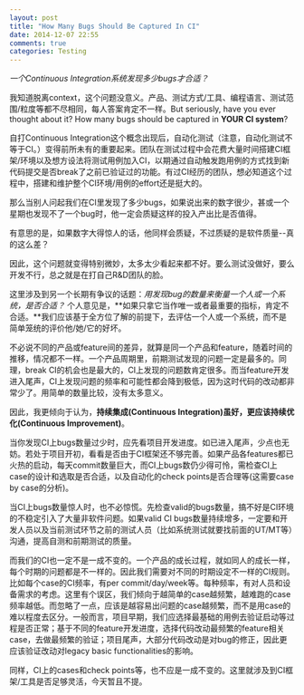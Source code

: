 ```yaml
---
layout: post
title: "How Many Bugs Should Be Captured In CI"
date: 2014-12-07 22:55
comments: true
categories: Testing
---
```


_一个Continuous Integration系统发现多少bugs才合适？_

我知道脱离context，这个问题没意义。产品、测试方式/工具、编程语言、测试范围/粒度等都不尽相同，每人答案肯定不一样。But seriously, have you ever thought about it? How many bugs should be captured in **YOUR CI system**?

<!--more-->

自打Continuous Integration这个概念出现后，自动化测试（注意，自动化测试不等于CI。）变得前所未有的重要起来。团队在测试过程中会花费大量时间搭建CI框架/环境以及想方设法将测试用例加入CI，以期通过自动触发跑用例的方式找到新代码提交是否break了之前已验证过的功能。有过CI经历的团队，想必知道这个过程中，搭建和维护整个CI环境/用例的effort还是挺大的。

那么当别人问起我们在CI里发现了多少bugs，如果说出来的数字很少，甚或一个星期也发现不了一个bug时，他一定会质疑这样的投入产出比是否值得。

有意思的是，如果数字大得惊人的话，他同样会质疑，不过质疑的是软件质量--真的这么差？

因此，这个问题就变得特别微妙，太多太少看起来都不好。要么测试没做好，要么开发不行，总之就是在打自己R&D团队的脸。

这里涉及到另一个长期有争议的话题：_用发现bug的数量来衡量一个人或一个系统，是否合适？_ 个人意见是，**如果只拿它当作唯一或者最重要的指标，肯定不合适。**我们应该基于全方位了解的前提下，去评估一个人或一个系统，而不是简单笼统的评价他/她/它的好坏。

不必说不同的产品或feature间的差异，就算是同一个产品和feature，随着时间的推移，情况都不一样。一个产品周期里，前期测试发现的问题一定是最多的。同理，break CI的机会也是最大的，CI上发现的问题数肯定很多。而当feature开发进入尾声，CI上发现问题的频率和可能性都会降到极低，因为这时代码的改动都非常少了。用简单的数量比较，没有太多意义。

因此，我更倾向于认为，**持续集成(Continuous Integration)虽好，更应该持续优化(Continuous Improvement)**。

当你发现CI上bugs数量过少时，应先看项目开发进度。如已进入尾声，少点也无妨。若处于项目开初，看看是否由于CI框架还不够完善。如果产品各features都已火热的启动，每天commit数量巨大，而CI上bugs数仍少得可怜，需检查CI上case的设计和选取是否合适，以及自动化的check points是否合理等(这需要case by case的分析)。

当CI上bugs数量惊人时，也不必惊慌。先检查valid的bugs数量，搞不好是CI环境的不稳定引入了大量非软件问题。如果valid CI bugs数量持续增多，一定要和开发人员以及当前测试环节之前的测试人员（比如系统测试就要找前面的UT/MT等）沟通，提高自测和前期测试的质量。

而我们的CI也一定不是一成不变的。一个产品的成长过程，就如同人的成长一样，每个时期的问题都是不一样的。因此我们需要对不同的时期设定不一样的CI规则。比如每个case的CI频率，有per commit/day/week等。每种频率，有对人员和设备需求的考虑。这里有个误区，我们倾向于越简单的case越频繁，越难跑的case频率越低。而忽略了一点，应该是越容易出问题的case越频繁，而不是用case的难以程度去区分。一般而言，项目早期，我们应选择最基础的用例去验证启动等过程是否正常；基于不同的feature开发进度，选择代码改动最频繁的feature相关case，去做最频繁的验证；项目尾声，大部分代码改动是对bug的修正，因此更应该验证改动对legacy basic functionalities的影响。

同样，CI上的cases和check points等，也不应是一成不变的。这里就涉及到CI框架/工具是否足够灵活，今天暂且不提。
